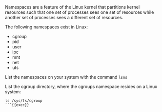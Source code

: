 Namespaces are a feature of the Linux kernel that partitions kernel resources such that one set of processes sees one set of resources while another set of processes sees a different set of resources.

The following namespaces exist in Linux:
- cgroup
- pid
- user
- ipc
- mnt
- net
- uts

List the namespaces on your system with the command `lsns`

List the cgroup directory, where the cgroups namespace resides on a Linux system:
```
ls /sys/fs/cgroup
```{{exec}}